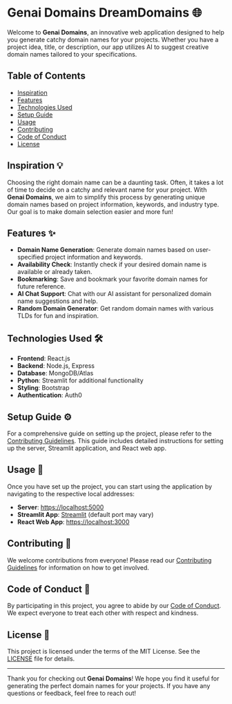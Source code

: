 # Genai Domains DreamDomains 🌐

Welcome to **Genai Domains**, an innovative web application designed to help you generate catchy domain names for your projects. Whether you have a project idea, title, or description, our app utilizes AI to suggest creative domain names tailored to your specifications.

## Table of Contents

- [Inspiration](#inspiration-)
- [Features](#features-)
- [Technologies Used](#technologies-used-)
- [Setup Guide](#setup-guide-)
- [Usage](#usage-)
- [Contributing](#contributing-)
- [Code of Conduct](#code-of-conduct-)
- [License](#license-)

## Inspiration 💡

Choosing the right domain name can be a daunting task. Often, it takes a lot of time to decide on a catchy and relevant name for your project. With **Genai Domains**, we aim to simplify this process by generating unique domain names based on project information, keywords, and industry type. Our goal is to make domain selection easier and more fun!

## Features ✨

- **Domain Name Generation**: Generate domain names based on user-specified project information and keywords.
- **Availability Check**: Instantly check if your desired domain name is available or already taken.
- **Bookmarking**: Save and bookmark your favorite domain names for future reference.
- **AI Chat Support**: Chat with our AI assistant for personalized domain name suggestions and help.
- **Random Domain Generator**: Get random domain names with various TLDs for fun and inspiration.

## Technologies Used 🛠️

- **Frontend**: React.js
- **Backend**: Node.js, Express
- **Database**: MongoDB/Atlas
- **Python**: Streamlit for additional functionality
- **Styling**: Bootstrap
- **Authentication**: Auth0

## Setup Guide ⚙️

For a comprehensive guide on setting up the project, please refer to the [Contributing Guidelines](./Contributing_Guidelines.md). This guide includes detailed instructions for setting up the server, Streamlit application, and React web app.

## Usage 🚀

Once you have set up the project, you can start using the application by navigating to the respective local addresses:

- **Server**: [https://localhost:5000](https://localhost:5000)
- **Streamlit App**: [Streamlit](https://localhost:8501) (default port may vary)
- **React Web App**: [https://localhost:3000](https://localhost:3000)

## Contributing 🤝

We welcome contributions from everyone! Please read our [Contributing Guidelines](./Contributing_Guidelines.md) for information on how to get involved.

## Code of Conduct 📜

By participating in this project, you agree to abide by our [Code of Conduct](./CODE_OF_CONDUCT.md). We expect everyone to treat each other with respect and kindness.

## License 📄

This project is licensed under the terms of the MIT License. See the [LICENSE](./LICENSE) file for details.

---

Thank you for checking out **Genai Domains**! We hope you find it useful for generating the perfect domain names for your projects. If you have any questions or feedback, feel free to reach out!
